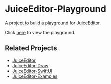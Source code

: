 # JuiceEditor-Playground

A project to build a playground for JuiceEditor.

Click [here](https://cofficlab.github.io/JuiceEditor-Playground/) to view the playground.

## Related Projects

- [JuiceEditor](https://github.com/CofficLab/JuiceEditor)
- [JuiceEditor-Draw](https://github.com/CofficLab/JuiceEditor-Draw)
- [JuiceEditor-SwiftUI](https://github.com/cofficlab/JuiceEditor-SwiftUI)
- [JuiceEditor-Examples](https://github.com/cofficlab/JuiceEditor-Examples)
